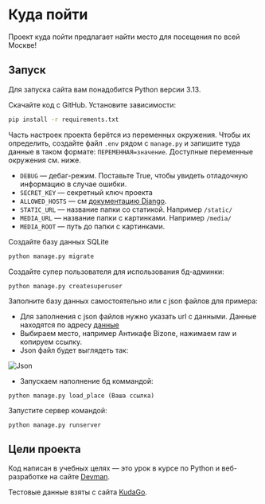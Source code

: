 # Куда пойти

Проект куда пойти предлагает найти место для посещения по всей Москве!

## Запуск

Для запуска сайта вам понадобится Python версии 3.13.

Скачайте код с GitHub. Установите зависимости:

```sh
pip install -r requirements.txt
```

Часть настроек проекта берётся из переменных окружения. Чтобы их определить, создайте файл `.env` рядом с `manage.py` и запишите туда данные в таком формате: `ПЕРЕМЕННАЯ=значение`. Доступные переменные окружения см. ниже.

- `DEBUG` — дебаг-режим. Поставьте True, чтобы увидеть отладочную информацию в случае ошибки.
- `SECRET_KEY` — секретный ключ проекта
- `ALLOWED_HOSTS` — см [документацию Django](https://docs.djangoproject.com/en/3.1/ref/settings/#allowed-hosts).
- `STATIC_URL` — название папки со статикой. Например `/static/`
- `MEDIA_URL` — название папки с картинками. Например `/media/`
- `MEDIA_ROOT` — путь до папки с картинками.


Создайте базу данных SQLite

```sh
python manage.py migrate
```

Создайте супер пользователя для использования бд-админки:

```
python manage.py createsuperuser
```


Заполните базу данных самостоятельно или с json файлов для примера:

- Для заполнения с json файлов нужно указать url с данными. Данные находятся по адресу [данные](https://github.com/devmanorg/where-to-go-places/tree/master/places)
- Выбираем место, например Антикафе Bizone, нажимаем raw и копируем ссылку.
- Json файл будет выглядеть так:

![Json](https://cdn.picloud.cc/0cc4574c7fcf2133ceb48788315afb04.png)

- Запускаем наполнение бд коммандой:

```
python manage.py load_place (Ваша ссылка)
```

Запустите сервер командой:

```
python manage.py runserver
```

## Цели проекта

Код написан в учебных целях — это урок в курсе по Python и веб-разработке на сайте [Devman](https://dvmn.org).

Тестовые данные взяты с сайта [KudaGo](https://kudago.com).

